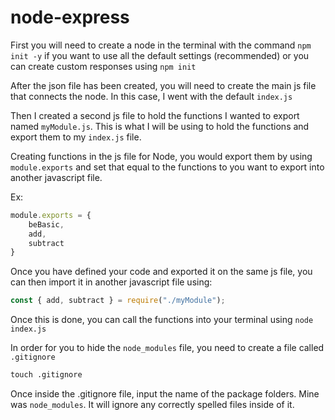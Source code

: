 # node-express

First you will need to create a node in the terminal with the command `npm init -y` if you want to use all the default settings (recommended) or you can create custom responses using `npm init`

After the json file has been created, you will need to create the main js file that connects the node. In this case, I went with the default `index.js`

Then I created a second js file to hold the functions I wanted to export named `myModule.js`. This is what I will be using to hold the functions and export them to my `index.js` file.

Creating functions in the js file for Node, you would export them by using `module.exports` and set that equal to the functions to you want to export into another javascript file. 

Ex: 

```javascript
module.exports = {
    beBasic,
    add,
    subtract
}
```
Once you have defined your code and exported it on the same js file, you can then import it in another javascript file using: 

```javascript
const { add, subtract } = require("./myModule");
```

Once this is done, you can call the functions into your terminal using `node index.js`

In order for you to hide the `node_modules` file, you need to create a file called `.gitignore` 

```txt
touch .gitignore
```

Once inside the .gitignore file, input the name of the package folders. Mine was `node_modules`. It will ignore any correctly spelled files inside of it. 